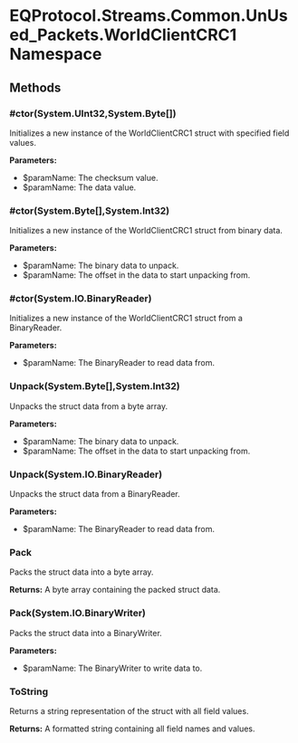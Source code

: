 ﻿# EQProtocol.Streams.Common.UnUsed_Packets.WorldClientCRC1 Namespace

## Methods

### #ctor(System.UInt32,System.Byte[])

Initializes a new instance of the WorldClientCRC1 struct with specified field values.

**Parameters:**

- $paramName: The checksum value.
- $paramName: The data value.

### #ctor(System.Byte[],System.Int32)

Initializes a new instance of the WorldClientCRC1 struct from binary data.

**Parameters:**

- $paramName: The binary data to unpack.
- $paramName: The offset in the data to start unpacking from.

### #ctor(System.IO.BinaryReader)

Initializes a new instance of the WorldClientCRC1 struct from a BinaryReader.

**Parameters:**

- $paramName: The BinaryReader to read data from.

### Unpack(System.Byte[],System.Int32)

Unpacks the struct data from a byte array.

**Parameters:**

- $paramName: The binary data to unpack.
- $paramName: The offset in the data to start unpacking from.

### Unpack(System.IO.BinaryReader)

Unpacks the struct data from a BinaryReader.

**Parameters:**

- $paramName: The BinaryReader to read data from.

### Pack

Packs the struct data into a byte array.

**Returns:** A byte array containing the packed struct data.

### Pack(System.IO.BinaryWriter)

Packs the struct data into a BinaryWriter.

**Parameters:**

- $paramName: The BinaryWriter to write data to.

### ToString

Returns a string representation of the struct with all field values.

**Returns:** A formatted string containing all field names and values.


